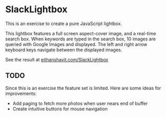 # SlackLightbox

This is an exercise to create a pure JavaScript lightbox.

This lightbox features a full screen aspect-cover image, and a real-time search box. When keywords are typed in the search box, 10 images are queried with Google Images and displayed. The left and right arrow keyboard keys navigate between the displayed images.

See the result at [eithanshavit.com/SlackLightbox](http://www.eithanshavit.com/SlackLightbox)

## TODO
Since this is an exercise the feature set is limited. Here are some ideas for improvements:

* Add paging to fetch more photos when user nears end of buffer
* Create intuitive buttons for mouse navigation
